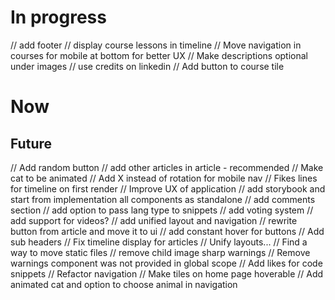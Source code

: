 # In progress

// add footer
// display course lessons in timeline
// Move navigation in courses for mobile at bottom for better UX
// Make descriptions optional under images
// use credits on linkedin
// Add button to course tile

# Now

## Future

// Add random button
// add other articles in article - recommended
// Make cat to be animated
// Add X instead of rotation for mobile nav
// Fikes lines for timeline on first render
// Improve UX of application
// add storybook and start from implementation all components as standalone
// add comments section
// add option to pass lang type to snippets
// add voting system
// add support for videos?
// add unified layout and navigation
// rewrite button from article and move it to ui
// add constant hover for buttons
// Add sub headers
// Fix timeline display for articles
// Unify layouts...
// Find a way to move static files
// remove child image sharp warnings
// Remove warnings component was not provided in global scope
// Add likes for code snippets
// Refactor navigation
// Make tiles on home page hoverable
// Add animated cat and option to choose animal in navigation
